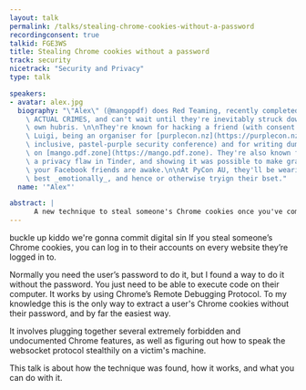 ```yaml
---
layout: talk
permalink: /talks/stealing-chrome-cookies-without-a-password
recordingconsent: true
talkid: FGE3WS
title: Stealing Chrome cookies without a password
track: security
nicetrack: "Security and Privacy"
type: talk

speakers:
- avatar: alex.jpg
  biography: "\"Alex\" (@mangopdf) does Red Teaming, recently completed Operation\
    \ ACTUAL CRIMES, and can't wait until they're inevitably struck down by their\
    \ own hubris. \n\nThey're known for hacking a friend (with consent!) in Operation\
    \ Luigi, being an organiser for [purplecon.nz](https://purplecon.nz) (a defensive,\
    \ inclusive, pastel-purple security conference) and for writing dumb blog posts\
    \ on [mango.pdf.zone](https://mango.pdf.zone). They're also known for exposing\
    \ a privacy flaw in Tinder, and showing it was possible to make graphs of when\
    \ your Facebook friends are awake.\n\nAt PyCon AU, they'll be wearing their Sunday\
    \ best _emotionally_, and hence or otherwise tryign their bset."
  name: '"Alex"'

abstract: | 
      A new technique to steal someone's Chrome cookies once you've compromised their machine. Cooler because it doesn't need root 😎. This talk is about how the technique was found, how it works, and what you can do with it.
---
```


buckle up kiddo we're gonna commit digital sin
If you steal someone’s Chrome cookies, you can log in to their accounts on every website they’re logged in to.

Normally you need the user’s password to do it, but I found a way to do it without the password. You just need to be able to execute code on their computer. It works by using Chrome’s Remote Debugging Protocol. To my knowledge this is the only way to extract a user's Chrome cookies without their password, and by far the easiest way.

It involves plugging together several extremely forbidden and undocumented Chrome features, as well as figuring out how to speak the websocket protocol stealthily on a victim's machine.

This talk is about how the technique was found, how it works, and what you can do with it.
